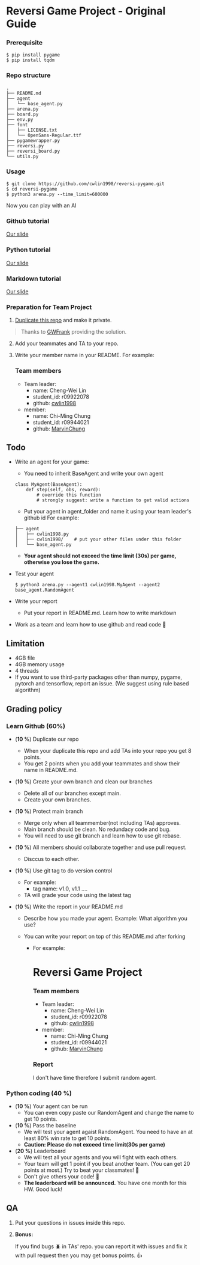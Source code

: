 # Reversi Game Project - Original Guide

### Prerequisite

```
$ pip install pygame
$ pip install tqdm
```

### Repo structure

```
.
├── README.md
├── agent
│   └── base_agent.py
├── arena.py
├── board.py
├── env.py
├── font
│   ├── LICENSE.txt
│   └── OpenSans-Regular.ttf
├── pygamewrapper.py
├── reversi.py
├── reversi_board.py
└── utils.py
```

### Usage

```
$ git clone https://github.com/cwlin1998/reversi-pygame.git
$ cd reversi-pygame
$ python3 arena.py --time_limit=600000
```

Now you can play with an AI

### Github tutorial 

[Our slide](https://docs.google.com/presentation/d/1X0YmTyj4BNnG7E8saxtG-jH9XLWm8OiFG3L21HhgRwc/edit#slide=id.gacd295469b_2_15)

### Python tutorial

[Our slide](https://docs.google.com/presentation/d/1pyyqS0QBvdS6jl4sLFFINce6fYdUXPpX9f47-3n6AME/edit?usp=sharing)

### Markdown tutorial

[Our slide](https://docs.google.com/presentation/d/1BrGTMmXFdGQpRkhMQs3FPhjOsyPv-EwPOy3bguRlIbI/edit?usp=sharing)

###  Preparation for Team Project

1. [Duplicate this repo](https://docs.github.com/en/free-pro-team@latest/github/creating-cloning-and-archiving-repositories/duplicating-a-repository) and make it private.

> Thanks to [GWFrank](https://github.com/GWFrank) providing the solution.

2. Add your teammates and TA to your repo.

3. Write your member name in your README.
   For example:

    ### Team members

    - Team leader:
      - name: Cheng-Wei Lin
      - student_id: r09922078
      - github: [cwlin1998](https://github.com/cwlin1998)
    - member:
      - name: Chi-Ming Chung
      - student_id: r09944021
      - github: [MarvinChung](https://github.com/MarvinChung)

## Todo

- Write an agent for your game:

    - You need to inherit BaseAgent and write your own agent
    ```
    class MyAgent(BaseAgent):
        def step(self, obs, reward):
            # override this function
            # strongly suggest: write a function to get valid actions
    ```
    - Put your agent in agent_folder and name it using your team leader's github id
    For example:
    ```
    ├── agent
    │   ├── cwlin1998.py
    │   ├── cwlin1998/    # put your other files under this folder
    │   └── base_agent.py 
    ```
    
    - **Your agent should not exceed the time limit (30s) per game, otherwise you lose the game.**

- Test your agent

  ```
  $ python3 arena.py --agent1 cwlin1998.MyAgent --agent2 base_agent.RandomAgent
  ```

- Write your report

  - Put your report in README.md. Learn how to write markdown

- Work as a team and learn how to use github and read code :100: 

## Limitation
- 4GB file
- 4GB memory usage 
- 4 threads
- If you want to use third-party packages other than numpy, pygame, pytorch and tensorflow, report an issue. (We suggest using rule based algorithm)


## Grading policy

### Learn Github (60%)

- (**10 %**) Duplicate our repo
  - When your duplicate this repo and add TAs into your repo you get 8 points.
  - You get 2 points when you add your teammates and show their name in README.md.
- (**10 %**) Create your own branch and clean our branches
  - Delete all of our branches except main.
  - Create your own branches.
- (**10 %**) Protect main branch 
  - Merge only when all teammember(not including TAs) approves.
  - Main branch should be clean. No redundacy code and bug.
  - You will need to use git branch and learn how to use git rebase.
- (**10 %**) All members should collaborate together and use pull request.
  - Disccus to each other.
- (**10 %**) Use git tag to do version control
  - For example: 
      - tag name: v1.0, v1.1 ....
  - TA will grade your code using the latest tag
- (**10 %**) Write the report in your README.md

  - Describe how you made your agent. Example: What algorithm you use?

  - You can write your report on top of this README.md after forking

    - For example:

      # Reversi Game Project

      ### Team members

      - Team leader:
        - name: Cheng-Wei Lin
        - student_id: r09922078
        - github: [cwlin1998](https://github.com/cwlin1998)
      - member:
        - name: Chi-Ming Chung
        - student_id: r09944021
        - github: [MarvinChung](https://github.com/MarvinChung)

      ### Report

      I don't have time therefore I submit random agent.

### Python coding (40 %) 

- (**10 %**) Your agent can be run
  - You can even copy paste our RandomAgent and change the name to get 10 points. 
- (**10 %**) Pass the baseline
  - We will test your agent agaist RandomAgent. You need to have an at least 80% win rate to get 10 points.
  - **Caution: Please do not exceed time limit(30s per game)**
- (**20 %**) Leaderboard
  - We will test all your agents and you will fight with each others.
  - Your team will get 1 point if you beat another team. (You can get 20 points at most.) Try to beat  your classmates! :punch:
  - Don't give others your code! :no_good:
  - **The leaderboard will be announced.** 
    You have one month for this HW. Good luck!

## QA

1. Put your questions in issues inside this repo.
2. **Bonus:**

    If you find bugs :beetle: in TAs' repo. you can report it with issues and fix it with pull request then you may get bonus points. :thumbsup:
